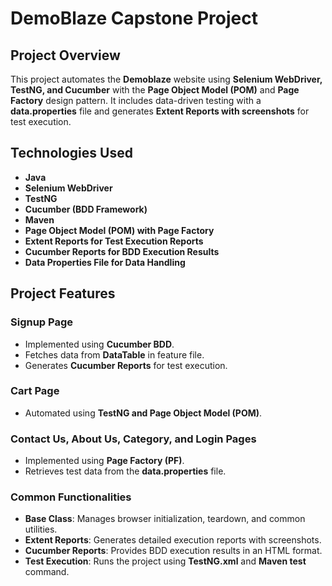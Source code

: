 
# **DemoBlaze Capstone Project**

## **Project Overview**
This project automates the **Demoblaze** website using **Selenium WebDriver, TestNG, and Cucumber** with the **Page Object Model (POM)** and **Page Factory** design pattern. It includes data-driven testing with a **data.properties** file and generates **Extent Reports with screenshots** for test execution.

## **Technologies Used**
- **Java**
- **Selenium WebDriver**
- **TestNG**
- **Cucumber (BDD Framework)**
- **Maven**
- **Page Object Model (POM) with Page Factory**
- **Extent Reports for Test Execution Reports**
- **Cucumber Reports for BDD Execution Results**
- **Data Properties File for Data Handling**

## **Project Features**
### **Signup Page**
- Implemented using **Cucumber BDD**.
- Fetches data from **DataTable** in feature file.
- Generates **Cucumber Reports** for test execution.

### **Cart Page**
- Automated using **TestNG and Page Object Model (POM)**.

### **Contact Us, About Us, Category, and Login Pages**
- Implemented using **Page Factory (PF)**.
- Retrieves test data from the **data.properties** file.

### **Common Functionalities**
- **Base Class**: Manages browser initialization, teardown, and common utilities.
- **Extent Reports**: Generates detailed execution reports with screenshots.
- **Cucumber Reports**: Provides BDD execution results in an HTML format.
- **Test Execution**: Runs the project using **TestNG.xml** and **Maven test** command.
